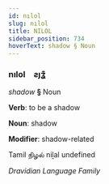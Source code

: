 ```yaml
---
id: nılol
slug: nılol
title: NILOL
sidebar_position: 734
hoverText: shadow § Noun
---
```


### nılol&emsp;<span kind="abugida">ƨȷʓ͊</span>

*shadow* **§** Noun

**Verb**: to be a shadow

**Noun**: shadow

**Modifier**: shadow-related

Tamil நிழல் niḻal undefined

*Dravidian Language Family*
